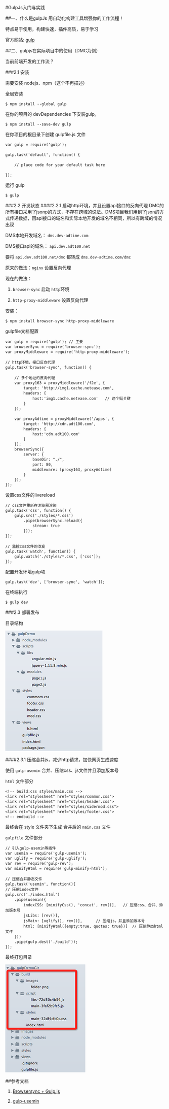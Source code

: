 #GulpJs入门与实践

##一、什么是gulpJs
用自动化构建工具增强你的工作流程！

特点易于使用，构建快速，插件高质，易于学习

官方网站: [gulp](http://gulpjs.com/)


##二、gulpjs在实际项目中的使用（DMC为例）


当前前端开发的工作流？

###2.1 安装

需要安装 nodejs、npm（这个不再描述）

全局安装

	$ npm install --global gulp

在你的项目的 devDependencies 下安装gulp,
	
	$ npm install --save-dev gulp

在你项目的根目录下创建 gulpfile.js 文件

	var gulp = require('gulp');

	gulp.task('default', function() {

		// place code for your default task here
  
	});

运行 gulp

	$ gulp



###2.2 开发状态
####2.2.1 启动http环境，并且设置api接口的反向代理
DMC的所有接口采用了jsonp的方式，不存在跨域的说法。DMS项目我们用到了json的方式传递数据，因api接口的域名和实际本地开发的域名不相同，所以有跨域的情况出现

DMS本地开发域名： `dms.dev-adtime.com`

DMS接口api的域名： `api.dev.adt100.net`

要将 `api.dev.adt100.net/dmc` 都转成 `dms.dev-adtime.com/dmc`

原来的做法：`nginx` 设置反向代理

现在的做法：

1. `browser-sync` 启动 `http`环境


2. `http-proxy-middleware` 设置反向代理

安装：

	$ npm install browser-sync http-proxy-middleware
	
gulpfile文档配置

	var gulp = require('gulp'); // 主要
	var browserSync = require('browser-sync');	
	var proxyMiddleware = require('http-proxy-middleware');
	
	// http环境，接口反向代理
	gulp.task('browser-sync', function() {

		// 多个地址的反向代理
		var proxy163 = proxyMiddleware('/f2e', {
	    	target: 'http://img1.cache.netease.com',
	    	headers: {
	    		host:'img1.cache.netease.com'	// 这个挺关键
	    	}
	  	});

		var proxyAdtime = proxyMiddleware('/apps', {
	    	target: 'http://cdn.adt100.com',
	    	headers: {
	    		host:'cdn.adt100.com'
	    	}
	  	});
		browserSync({
	    	server: {
	        	baseDir: "./",
	        	port: 80,
	        	middleware: [proxy163, proxyAdtime]
	    	}
		});
	});	
	
设置css文件的livereload	

	// css文件重新在浏览器渲染
	gulp.task('css', function() {
    	gulp.src('./styles/*.css')
        	.pipe(browserSync.reload({
            	stream: true
        	}));
	});

	// 监控css文件的改变
	gulp.task('watch', function() {
    	gulp.watch('./styles/*.css', ['css']);
	});
	
配置开发环境gulp项

	gulp.task('dev', ['browser-sync', 'watch']);

在终端执行

	$ gulp dev


###2.3 部署发布

目录结构

![folder](images/folder.png "folder")

####2.3.1 压缩合并js，减少http请求，加快网页生成速度

使用 `gulp-usemin` 合并、压缩css、js文件并且添加版本号

`html` 文件部分

	<!-- build:css styles/main.css -->
	<link rel="stylesheet" href="styles/common.css">
	<link rel="stylesheet" href="styles/header.css">
	<link rel="stylesheet" href="styles/sidermod.css">
	<link rel="stylesheet" href="styles/footer.css">
	<!-- endbuild -->

最终会在 style 文件夹下生成 合并后的 `main.css` 文件


`gulpfile` 文件部分

	// 引入gulp-usemin等插件
	var usemin = require('gulp-usemin');
	var uglify = require('gulp-uglify');
	var rev = require('gulp-rev');
	var minifyHtml = require('gulp-minify-html');
	
	// 压缩合并静态文件
	gulp.task('usemin', function(){
    // 压缩index文件
    gulp.src('./index.html')
        .pipe(usemin({
            indexCSS: [minifyCss(), 'concat', rev()],	// 压缩css、合并、添加版本号
            jsLibs: [rev()],
            jsMain: [uglify(), rev()],		// 压缩js，并且添加版本号
            html: [minifyHtml({empty:true, quotes: true})]	// 压缩静态html文件
        }))
        .pipe(gulp.dest('./build'));   
	});


最终打包目录

![build](images/build.png)




##参考文档
1. [Browsersync + Gulp.js](http://www.browsersync.io/docs/gulp/)

2. [gulp-usemin](https://github.com/zont/gulp-usemin)


